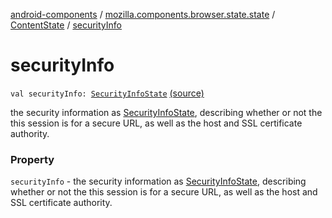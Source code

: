 [android-components](../../index.md) / [mozilla.components.browser.state.state](../index.md) / [ContentState](index.md) / [securityInfo](./security-info.md)

# securityInfo

`val securityInfo: `[`SecurityInfoState`](../-security-info-state/index.md) [(source)](https://github.com/mozilla-mobile/android-components/blob/master/components/browser/state/src/main/java/mozilla/components/browser/state/state/ContentState.kt#L44)

the security information as [SecurityInfoState](../-security-info-state/index.md),
describing whether or not the this session is for a secure URL, as well
as the host and SSL certificate authority.

### Property

`securityInfo` - the security information as [SecurityInfoState](../-security-info-state/index.md),
describing whether or not the this session is for a secure URL, as well
as the host and SSL certificate authority.